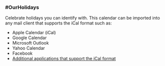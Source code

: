 ### #OurHolidays
Celebrate holidays you can identify with.
This calendar can be imported into any mail client that supports the iCal format such as:
- Apple Calendar (iCal)
- Google Calendar
- Microsoft Outlook
- Yahoo Calendar
- Facebook
- [Additional applications that support the iCal format](http://en.wikipedia.org/wiki/List_of_applications_with_iCalendar_support)
